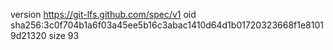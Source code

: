 version https://git-lfs.github.com/spec/v1
oid sha256:3c0f704b1a6f03a45ee5b16c3abac1410d64d1b01720323668f1e81019d21320
size 93
